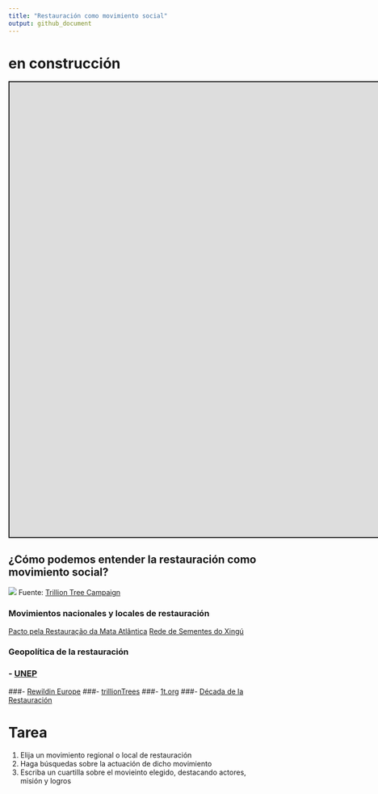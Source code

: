 ```yaml
---
title: "Restauración como movimiento social"
output: github_document
---
```


<script src="/rmarkdown-libs/fitvids/fitvids.min.js"></script>

# en construcción

<div class="shareagain" style="min-width:300px;margin:1em auto;" data-exeternal="1">
<iframe src="https://ecoaplic.org/en/slides_aulas/restor_unam/03_rest_movsoci.html#1" width="1600" height="900" style="border:2px solid currentColor;" loading="lazy" allowfullscreen></iframe>
<script>fitvids('.shareagain', {players: 'iframe'});</script>
</div>

## ¿Cómo podemos entender la restauración como movimiento social?

![](https://www.trilliontreecampaign.org/tenants/ttc/logo.png)
Fuente: [Trillion Tree Campaign](https://www.trilliontreecampaign.org/)

### Movimientos nacionales y locales de restauración

[Pacto pela Restauração da Mata Atlântica](https://www.pactomataatlantica.org.br/)
[Rede de Sementes do Xingú](https://www.sementesdoxingu.org.br/)

### Geopolítica de la restauración

### - [UNEP](https://www.unep.org/explore-topics/ecosystems-and-biodiversity?gclid=EAIaIQobChMIkZmUivmh-gIVSClMCh3PSQGFEAAYASAAEgIzAPD_BwE)

\###- [Rewildin Europe](https://rewildingeurope.com/rewilding-in-action/wilder-nature/?gclid=EAIaIQobChMIkZmUivmh-gIVSClMCh3PSQGFEAAYBCAAEgJzOvD_BwE)
\###- [trillionTrees](https://trilliontrees.org/)
\###- [1t.org](https://www.1t.org/)
\###- [Década de la Restauración](https://www.decadeonrestoration.org/)

# Tarea

1)  Elija un movimiento regional o local de restauración
2)  Haga búsquedas sobre la actuación de dicho movimiento
3)  Escriba un cuartilla sobre el movieinto elegido, destacando actores, misión y logros
